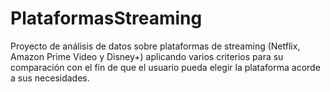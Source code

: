 # PlataformasStreaming
Proyecto de análisis de datos sobre plataformas de streaming (Netflix, Amazon Prime Video y Disney+) aplicando varios criterios para su comparación con el fin de que el usuario pueda elegir la plataforma acorde a sus necesidades.
